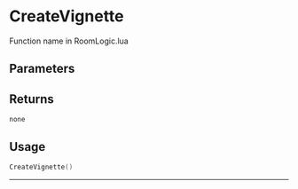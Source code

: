 # CreateVignette

Function name in RoomLogic.lua

## Parameters

## Returns

`none`

## Usage

```lua
CreateVignette()
```

---
